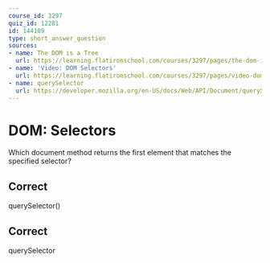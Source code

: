 ```yaml
---
course_id: 3297
quiz_id: 12281
id: 144109
type: short_answer_question
sources:
- name: The DOM is a Tree
  url: https://learning.flatironschool.com/courses/3297/pages/the-dom-is-a-tree?module_item_id=143596
- name: 'Video: DOM Selectors'
  url: https://learning.flatironschool.com/courses/3297/pages/video-dom-selectors?module_item_id=270726
- name: querySelector
  url: https://developer.mozilla.org/en-US/docs/Web/API/Document/querySelector
---
```


# DOM: Selectors

Which document method returns the first element that matches the specified
selector?

## Correct

querySelector()

## Correct

querySelector
